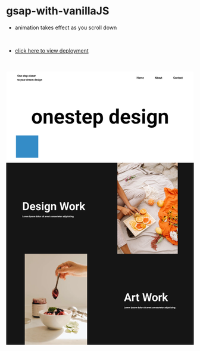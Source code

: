# gsap-with-vanillaJS

- animation takes effect as you scroll down
<br>

- [click here to view deployment](https://kojoyeboah53i.github.io/gsap-with-vanillaJS/)

<br>
<br>
<img src="Screenshot.png" align="center">
